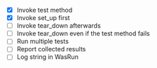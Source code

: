 - [x] Invoke test method
- [x] Invoke set_up first
- [ ] Invoke tear_down afterwards
- [ ] Invoke tear_down even if the test method fails
- [ ] Run multiple tests
- [ ] Report collected results
- [ ] Log string in WasRun
